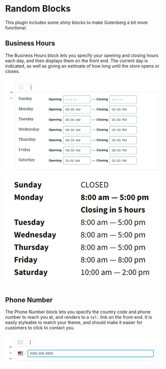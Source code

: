 # Random Blocks

This plugin includes some shiny blocks to make Gutenberg a bit more functional.

## Business Hours

The Business Hours block lets you specify your opening and closing hours each day, and then displays them on the front end.  The current day is indicated, as well as giving an estimate of how long until the store opens or closes.

![Hours Input](./assets/hours-input.png?raw=true)
![Hours Rendered](./assets/hours-render.png?raw=true)

## Phone Number

The Phone Number block lets you specify the country code and phone number to reach you at, and renders to a `tel:` link on the front-end.  It is easily styleable to match your theme, and should make it easier for customers to click to contact you.

![Phone Input](./assets/phone-input.png?raw=true)
